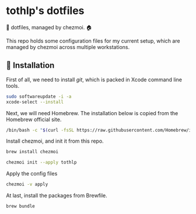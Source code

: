 # tothlp's dotfiles
:seedling: dotfiles, managed by chezmoi. :house:

This repo holds some configuration files for my current setup, which are managed by chezmoi across multiple workstations.

## :wrench: Installation

First of all, we need to install *git*, which is packed in Xcode command line tools.

```bash
sudo softwareupdate -i -a
xcode-select --install
```

Next, we will need Homebrew. The installation below is copied from the Homebrew official site.

```bash
/bin/bash -c "$(curl -fsSL https://raw.githubusercontent.com/Homebrew/install/HEAD/install.sh)"
```

Install chezmoi, and init it from this repo.

```bash
brew install chezmoi
```

```bash
chezmoi init --apply tothlp
```

Apply the config files

```bash
chezmoi -v apply
```

At last, install the packages from Brewfile.

```bash
brew bundle
```

